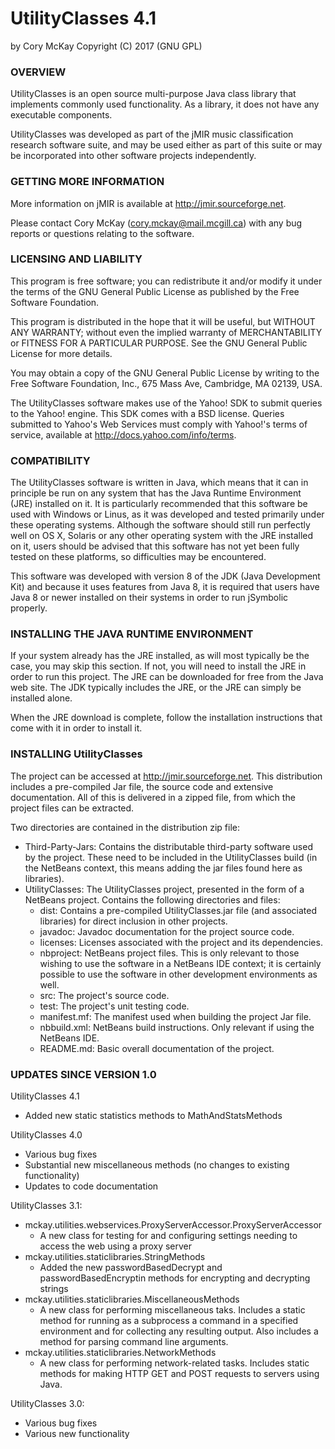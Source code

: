 # UtilityClasses 4.1
by Cory McKay
Copyright (C) 2017 (GNU GPL)


### OVERVIEW

UtilityClasses is an open source multi-purpose Java class library that
implements commonly used functionality. As a library, it does not have any
executable components.

UtilityClasses was developed as part of the jMIR music classification
research software suite, and may be used either as part of this suite or
may be incorporated into other software projects independently.


### GETTING MORE INFORMATION

More information on jMIR is available at http://jmir.sourceforge.net.

Please contact Cory McKay (cory.mckay@mail.mcgill.ca) with any bug reports
or questions relating to the software. 


### LICENSING AND LIABILITY

This program is free software; you can redistribute it and/or modify it under
the terms of the GNU General Public License as published by the Free Software
Foundation.

This program is distributed in the hope that it will be useful, but WITHOUT 
ANY WARRANTY; without even the implied warranty of MERCHANTABILITY or FITNESS
FOR A PARTICULAR PURPOSE. See the GNU General Public License for more details.

You may obtain a copy of the GNU General Public License by writing to the Free
Software Foundation, Inc., 675 Mass Ave, Cambridge, MA 02139, USA.

The UtilityClasses software makes use of the Yahoo! SDK to submit queries to
the Yahoo! engine. This SDK comes with a BSD license. Queries submitted to
Yahoo's Web Services must comply with Yahoo!'s terms of service, available at
http://docs.yahoo.com/info/terms. 


### COMPATIBILITY

The UtilityClasses software is written in Java, which means that it can in
principle be run on any system that has the Java Runtime Environment (JRE)
installed on it. It is particularly recommended that this software be used
with Windows or Linus, as it was developed and tested primarily under these
operating systems. Although the software should still run perfectly well on
OS X, Solaris or any other operating system with the JRE installed on it, 
users should be advised that this software has not yet been fully tested on 
these platforms, so difficulties may be encountered.

This software was developed with version 8 of the JDK (Java Development Kit)
and because it uses features from Java 8, it is required that users have
Java 8 or newer installed on their systems in order to run jSymbolic
properly.


### INSTALLING THE JAVA RUNTIME ENVIRONMENT

If your system already has the JRE installed, as will most typically be the
case, you may skip this section. If not, you will need to install the JRE in
order to run this project. The JRE can be downloaded for free from the Java web
site. The JDK typically includes the JRE, or the JRE can simply be installed
alone.

When the JRE download is complete, follow the installation instructions that
come with it in order to install it.


### INSTALLING UtilityClasses

The project can be accessed at http://jmir.sourceforge.net. This distribution
includes a pre-compiled Jar file, the source code and extensive documentation. 
All of this is delivered in a zipped file, from which the project files can be
extracted.

Two directories are contained in the distribution zip file:

- Third-Party-Jars: Contains the distributable third-party software used by 
the project. These need to be included in the UtilityClasses build (in the
NetBeans context, this means adding the jar files found here as libraries).
- UtilityClasses: The UtilityClasses project, presented in the form of a
NetBeans project. Contains the following directories and files:
	- dist: Contains a pre-compiled UtilityClasses.jar file (and associated
	libraries) for direct inclusion in other projects.
	- javadoc: Javadoc documentation for the project source code.
	- licenses: Licenses associated with the project and its dependencies.
	- nbproject: NetBeans project files. This is only relevant to those
	wishing to use the software in a NetBeans IDE context; it is certainly
	possible to use the software in other development environments as well.
	- src: The project's source code.
	- test: The project's unit testing code.
	- manifest.mf: The manifest used when building the project Jar file.
	- nbbuild.xml: NetBeans build instructions. Only relevant if using the
	NetBeans IDE.
	- README.md: Basic overall documentation of the project.


### UPDATES SINCE VERSION 1.0

UtilityClasses 4.1
- Added new static statistics methods to MathAndStatsMethods

UtilityClasses 4.0
- Various bug fixes
- Substantial new miscellaneous methods (no changes to existing functionality)
- Updates to code documentation

UtilityClasses 3.1:
- mckay.utilities.webservices.ProxyServerAccessor.ProxyServerAccessor
	- A new class for testing for and configuring settings needing to
	access the web using a proxy server
- mckay.utilities.staticlibraries.StringMethods
	- Added the new passwordBasedDecrypt and passwordBasedEncryptin 
	methods for encrypting and decrypting strings
- mckay.utilities.staticlibraries.MiscellaneousMethods
	- A new class for performing miscellaneous taks. Includes a static
	method for running as a subprocess a command in a specified 
	environment and for collecting any resulting output. Also includes
	a method for parsing command line arguments.
- mckay.utilities.staticlibraries.NetworkMethods
	- A new class for performing network-related tasks. Includes static
	methods for making HTTP GET and POST requests to servers using Java.

UtilityClasses 3.0:
- Various bug fixes
- Various new functionality